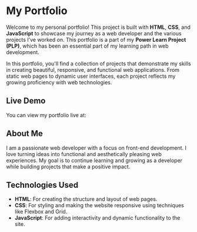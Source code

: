 # My Portfolio

Welcome to my personal portfolio! This project is built with **HTML**, **CSS**, and **JavaScript** to showcase my journey as a web developer and the various projects I’ve worked on. This portfolio is a part of my **Power Learn Project (PLP)**, which has been an essential part of my learning path in web development.

In this portfolio, you'll find a collection of projects that demonstrate my skills in creating beautiful, responsive, and functional web applications. From static web pages to dynamic user interfaces, each project reflects my growing proficiency with web technologies.

## Live Demo

You can view my portfolio live at:  


## About Me

I am a passionate web developer with a focus on front-end development. I love turning ideas into functional and aesthetically pleasing web experiences. My goal is to continue learning and growing as a developer while building projects that make a positive impact.

## Technologies Used

- **HTML**: For creating the structure and layout of web pages.
- **CSS**: For styling and making the website responsive using techniques like Flexbox and Grid.
- **JavaScript**: For adding interactivity and dynamic functionality to the site.


